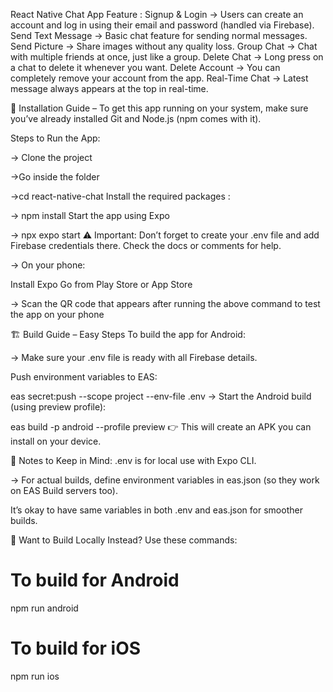 React Native Chat App
Feature	:
Signup & Login ->	Users can create an account and log in using their email and password (handled via Firebase).
Send Text Message	-> Basic chat feature for sending normal messages.
Send Picture ->	Share images without any quality loss.
Group Chat	-> Chat with multiple friends at once, just like a group.
Delete Chat	-> Long press on a chat to delete it whenever you want.
Delete Account ->	You can completely remove your account from the app.
Real-Time Chat	-> Latest message always appears at the top in real-time.

💾 Installation Guide – 
To get this app running on your system, make sure you’ve already installed Git and Node.js (npm comes with it).

Steps to Run the App:

-> Clone the project

->Go inside the folder

->cd react-native-chat
Install the required packages :

-> npm install
Start the app using Expo

-> npx expo start
⚠️ Important: Don’t forget to create your .env file and add Firebase credentials there. Check the docs or comments for help.

-> On your phone:

Install Expo Go from Play Store or App Store

-> Scan the QR code that appears after running the above command to test the app on your phone

🏗️ Build Guide – Easy Steps
To build the app for Android:

-> Make sure your .env file is ready with all Firebase details.

Push environment variables to EAS:

eas secret:push --scope project --env-file .env
-> Start the Android build (using preview profile):

eas build -p android --profile preview
👉 This will create an APK you can install on your device.

📝 Notes to Keep in Mind:
.env is for local use with Expo CLI.

-> For actual builds, define environment variables in eas.json (so they work on EAS Build servers too).

It’s okay to have same variables in both .env and eas.json for smoother builds.

🧪 Want to Build Locally Instead?
Use these commands:

# To build for Android
npm run android

# To build for iOS
npm run ios
